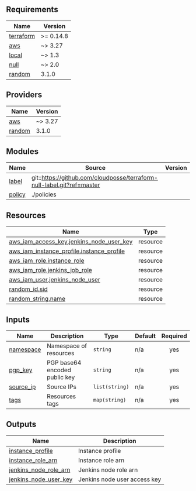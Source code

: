 <!-- BEGINNING OF PRE-COMMIT-TERRAFORM DOCS HOOK -->
## Requirements

| Name | Version |
|------|---------|
| <a name="requirement_terraform"></a> [terraform](#requirement\_terraform) | >= 0.14.8 |
| <a name="requirement_aws"></a> [aws](#requirement\_aws) | ~> 3.27 |
| <a name="requirement_local"></a> [local](#requirement\_local) | ~> 1.3 |
| <a name="requirement_null"></a> [null](#requirement\_null) | ~> 2.0 |
| <a name="requirement_random"></a> [random](#requirement\_random) | 3.1.0 |

## Providers

| Name | Version |
|------|---------|
| <a name="provider_aws"></a> [aws](#provider\_aws) | ~> 3.27 |
| <a name="provider_random"></a> [random](#provider\_random) | 3.1.0 |

## Modules

| Name | Source | Version |
|------|--------|---------|
| <a name="module_label"></a> [label](#module\_label) | git::https://github.com/cloudposse/terraform-null-label.git?ref=master |  |
| <a name="module_policy"></a> [policy](#module\_policy) | ./policies |  |

## Resources

| Name | Type |
|------|------|
| [aws_iam_access_key.jenkins_node_user_key](https://registry.terraform.io/providers/hashicorp/aws/latest/docs/resources/iam_access_key) | resource |
| [aws_iam_instance_profile.instance_profile](https://registry.terraform.io/providers/hashicorp/aws/latest/docs/resources/iam_instance_profile) | resource |
| [aws_iam_role.instance_role](https://registry.terraform.io/providers/hashicorp/aws/latest/docs/resources/iam_role) | resource |
| [aws_iam_role.jenkins_job_role](https://registry.terraform.io/providers/hashicorp/aws/latest/docs/resources/iam_role) | resource |
| [aws_iam_user.jenkins_node_user](https://registry.terraform.io/providers/hashicorp/aws/latest/docs/resources/iam_user) | resource |
| [random_id.sid](https://registry.terraform.io/providers/hashicorp/random/3.1.0/docs/resources/id) | resource |
| [random_string.name](https://registry.terraform.io/providers/hashicorp/random/3.1.0/docs/resources/string) | resource |

## Inputs

| Name | Description | Type | Default | Required |
|------|-------------|------|---------|:--------:|
| <a name="input_namespace"></a> [namespace](#input\_namespace) | Namespace of resources | `string` | n/a | yes |
| <a name="input_pgp_key"></a> [pgp\_key](#input\_pgp\_key) | PGP base64 encoded public key | `string` | n/a | yes |
| <a name="input_source_ip"></a> [source\_ip](#input\_source\_ip) | Source IPs | `list(string)` | n/a | yes |
| <a name="input_tags"></a> [tags](#input\_tags) | Resources tags | `map(string)` | n/a | yes |

## Outputs

| Name | Description |
|------|-------------|
| <a name="output_instance_profile"></a> [instance\_profile](#output\_instance\_profile) | Instance profile |
| <a name="output_instance_role_arn"></a> [instance\_role\_arn](#output\_instance\_role\_arn) | Instance role arn |
| <a name="output_jenkins_node_role_arn"></a> [jenkins\_node\_role\_arn](#output\_jenkins\_node\_role\_arn) | Jenkins node role arn |
| <a name="output_jenkins_node_user_key"></a> [jenkins\_node\_user\_key](#output\_jenkins\_node\_user\_key) | Jenkins node user access key |
<!-- END OF PRE-COMMIT-TERRAFORM DOCS HOOK -->
